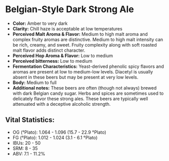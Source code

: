 # Belgian-Style Dark Strong Ale

- **Color:** Amber to very dark
- **Clarity:** Chill haze is acceptable at low temperatures
- **Perceived Malt Aroma & Flavor:** Medium to high malt aroma and complex fruity aromas are distinctive. Medium to high malt intensity can be rich, creamy, and sweet. Fruity complexity along with soft roasted malt flavor adds distinct character.
- **Perceived Hop Aroma & Flavor:** Low to medium
- **Perceived bitterness:** Low to medium
- **Fermentation Characteristics:** Yeast-derived phenolic spicy flavors and aromas are present at low to medium-low levels. Diacetyl is usually absent in these beers but may be present at very low levels.
- **Body:** Medium to full
- **Additional notes:** These beers are often (though not always) brewed with dark Belgian candy sugar. Herbs and spices are sometimes used to delicately flavor these strong ales. These beers are typically well attenuated with a deceptive alcoholic strength.

## Vital Statistics:

- OG (°Plato): 1.064 - 1.096 (15.7 - 22.9 °Plato)
- FG (°Plato): 1.012 - 1.024 (3.1 - 6.1 °Plato)
- IBUs: 20 - 50
- SRM: 8 - 35
- ABV: 7.1 - 11.2% 
